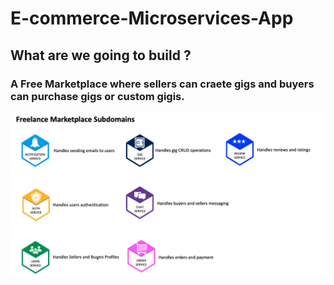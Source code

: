 # E-commerce-Microservices-App


## What are we going to build ?

### A Free Marketplace where sellers can craete gigs and buyers can purchase gigs or custom gigis.
 
<img src="/public/images/subdomains.png">